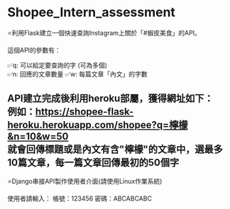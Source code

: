 # Shopee_Intern_assessment
⭐利用Flask建立一個快速查詢Instagram上關於「#蝦皮美食」的API。

這個API的參數有：

✅q: 可以給定要查詢的字 (可為多個)  
✅n: 回應的文章數量
✅w: 每篇文章「內文」的字數

API建立完成後利用heroku部屬，獲得網址如下：  
例如：https://shopee-flask-heroku.herokuapp.com/shopee?q=檸檬&n=10&w=50  
就會回傳標題或是內文有含"檸檬"的文章中，選最多10篇文章，每一篇文章回傳最初的50個字  
----------------------------------------------------------------------------
⭐Django串接API製作使用者介面(請使用Linux作業系統)

使用者請輸入：
帳號：123456
密碼：ABCABCABC
